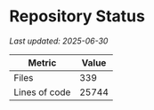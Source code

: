 # Repository Status

_Last updated: 2025-06-30_

| Metric | Value |
| ------ | ----- |
| Files | 339 |
| Lines of code | 25744 |
